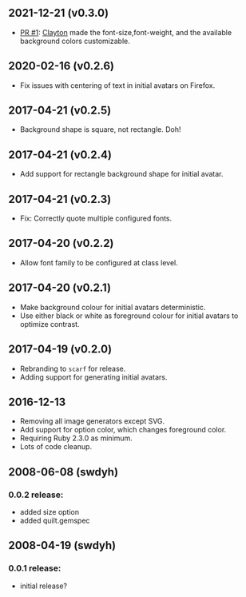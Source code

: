## 2021-12-21 (v0.3.0)

- [PR #1](https://github.com/harigopal/scarf/pull/1): [Clayton](https://github.com/clayton) made the font-size,font-weight, and the available background colors customizable.

## 2020-02-16 (v0.2.6)

- Fix issues with centering of text in initial avatars on Firefox.

## 2017-04-21 (v0.2.5)

- Background shape is square, not rectangle. Doh!

## 2017-04-21 (v0.2.4)

- Add support for rectangle background shape for initial avatar.

## 2017-04-21 (v0.2.3)

- Fix: Correctly quote multiple configured fonts.

## 2017-04-20 (v0.2.2)

- Allow font family to be configured at class level.

## 2017-04-20 (v0.2.1)

- Make background colour for initial avatars deterministic.
- Use either black or white as foreground colour for initial avatars to optimize contrast.

## 2017-04-19 (v0.2.0)

- Rebranding to `scarf` for release.
- Adding support for generating initial avatars.

## 2016-12-13

- Removing all image generators except SVG.
- Add support for option color, which changes foreground color.
- Requiring Ruby 2.3.0 as minimum.
- Lots of code cleanup.

## 2008-06-08 (swdyh)

### 0.0.2 release:

- added size option
- added quilt.gemspec

## 2008-04-19 (swdyh)

### 0.0.1 release:

- initial release?
